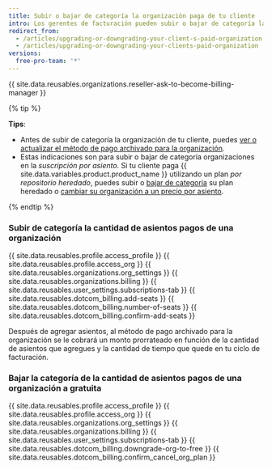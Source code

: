 ```yaml
---
title: Subir o bajar de categoría la organización paga de tu cliente
intro: Los gerentes de facturación pueden subir o bajar de categoría la organización paga de un cliente en cualquier momento.
redirect_from:
  - /articles/upgrading-or-downgrading-your-client-s-paid-organization
  - /articles/upgrading-or-downgrading-your-clients-paid-organization
versions:
  free-pro-team: '*'
---
```


{{ site.data.reusables.organizations.reseller-ask-to-become-billing-manager }}

{% tip %}

**Tips**:
- Antes de subir de categoría la organización de tu cliente, puedes [ver o actualizar el método de pago archivado para la organización](/articles/adding-or-editing-a-payment-method).
- Estas indicaciones son para subir o bajar de categoría organizaciones en la *suscripción por asiento*. Si tu cliente paga {{ site.data.variables.product.product_name }} utilizando un plan *por repositorio heredado*, puedes subir o [bajar de categoría](/articles/downgrading-your-github-subscription) su plan heredado o [cambiar su organización a un precio por asiento](/articles/upgrading-your-github-subscription).

{% endtip %}

### Subir de categoría la cantidad de asientos pagos de una organización

{{ site.data.reusables.profile.access_profile }}
{{ site.data.reusables.profile.access_org }}
{{ site.data.reusables.organizations.org_settings }}
{{ site.data.reusables.organizations.billing }}
{{ site.data.reusables.user_settings.subscriptions-tab }}
{{ site.data.reusables.dotcom_billing.add-seats }}
{{ site.data.reusables.dotcom_billing.number-of-seats }}
{{ site.data.reusables.dotcom_billing.confirm-add-seats }}

Después de agregar asientos, al método de pago archivado para la organización se le cobrará un monto prorrateado en función de la cantidad de asientos que agregues y la cantidad de tiempo que quede en tu ciclo de facturación.

### Bajar la categoría de la cantidad de asientos pagos de una organización a gratuita

{{ site.data.reusables.profile.access_profile }}
{{ site.data.reusables.profile.access_org }}
{{ site.data.reusables.organizations.org_settings }}
{{ site.data.reusables.organizations.billing }}
{{ site.data.reusables.user_settings.subscriptions-tab }}
{{ site.data.reusables.dotcom_billing.downgrade-org-to-free }}
{{ site.data.reusables.dotcom_billing.confirm_cancel_org_plan }}
